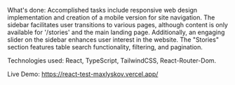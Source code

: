 What's done: Accomplished tasks include responsive web design implementation and creation of a mobile version for site navigation. The sidebar facilitates user transitions to various pages, although content is only available for '/stories' and the main landing page. Additionally, an engaging slider on the sidebar enhances user interest in the website. The "Stories" section features table search functionality, filtering, and pagination.

Technologies used: React, TypeScript, TailwindCSS, React-Router-Dom.

Live Demo: https://react-test-maxlyskov.vercel.app/

